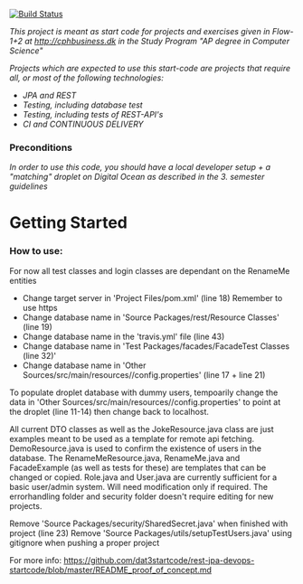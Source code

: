 [![Build Status](https://travis-ci.org/dat3startcode/rest-jpa-devops-startcode.svg?branch=master)](https://travis-ci.org/dat3startcode/rest-jpa-devops-startcode)

*This project is meant as start code for projects and exercises given in Flow-1+2 at http://cphbusiness.dk in the Study Program "AP degree in Computer Science"*

*Projects which are expected to use this start-code are projects that require all, or most of the following technologies:*
 - *JPA and REST*
- *Testing, including database test*
- *Testing, including tests of REST-API's*
- *CI and CONTINUOUS DELIVERY*

### Preconditions
*In order to use this code, you should have a local developer setup + a "matching" droplet on Digital Ocean as described in the 3. semester guidelines* 
# Getting Started

### How to use:

For now all test classes and login classes are dependant on the RenameMe entities

- Change target server in 'Project Files/pom.xml' (line 18) Remember to use https
- Change database name in 'Source Packages/rest/Resource Classes' (line 19)
- Change database name in the 'travis.yml' file (line 43)
- Change database name in 'Test Packages/facades/FacadeTest Classes (line 32)'
- Change database name in 'Other Sources/src/main/resources/<default package>/config.properties' (line 17 + line 21)

To populate droplet database with dummy users, tempoarily change the data in 'Other Sources/src/main/resources/<default package>/config.properties'
to point at the droplet (line 11-14) then change back to localhost.

All current DTO classes as well as the JokeResource.java class are just examples meant to be used as a template for remote api fetching.
DemoResource.java is used to confirm the existence of users in the database.
The RenameMeResource.java, RenameMe.java and FacadeExample (as well as tests for these) are templates that can be changed or copied.
Role.java and User.java are currently sufficient for a basic user/admin system. Will need modification only if required.
The errorhandling folder and security folder doesn't require editing for new projects.

Remove 'Source Packages/security/SharedSecret.java' when finished with project (line 23)
Remove 'Source Packages/utils/setupTestUsers.java' using gitignore when pushing a proper project

For more info: https://github.com/dat3startcode/rest-jpa-devops-startcode/blob/master/README_proof_of_concept.md